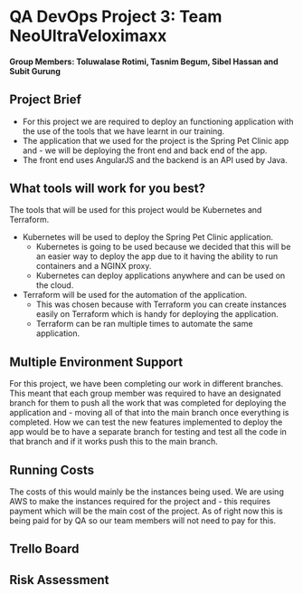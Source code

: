 # QA DevOps Project 3: Team NeoUltraVeloximaxx
#### Group Members: Toluwalase Rotimi, Tasnim Begum, Sibel Hassan and Subit Gurung
## Project Brief 
- For this project we are required to deploy an functioning application with the use of the tools that we have learnt in our training. 
- The application that we used for the project is the  Spring  Pet Clinic app and - we will be deploying the front end and back end of the app. 
- The front end uses AngularJS and the backend is an API used by Java. 
## What tools will work for you best?
The tools that will be used for this project would be Kubernetes and Terraform. 
- Kubernetes will be used to deploy the Spring Pet Clinic application. 
  - Kubernetes is going to be used because we decided that this will be an easier way to deploy the app due to it having the ability to run containers and a NGINX proxy.
  - Kubernetes can deploy applications anywhere and can be used on the cloud. 
- Terraform will be used for the automation of the application. 
  - This was chosen because with Terraform you can create instances easily on Terraform which is handy for deploying the application. 
  - Terraform can be ran multiple times to automate the same application. 
## Multiple Environment Support
For this project, we have been completing our work in different branches. This meant that each group member was required to have an designated branch for them to push all the work that was completed for deploying the application and - moving all of that into the main branch once everything is completed. How we can test the new features implemented to deploy the app would be to have a separate branch for testing and test all the code in that branch and if it works push this to the main branch. 
## Running Costs
The costs of this would mainly be the instances being used. We are using AWS to make the instances required for the project and - this requires payment which will be the main cost of the project. As of right now this is being paid for by QA so our team members will not need to pay for this. 
## Trello Board
## Risk Assessment
